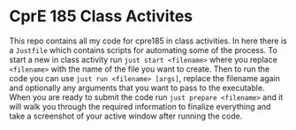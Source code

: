 CprE 185 Class Activites
========================
This repo contains all my code for cpre185 in class activities.
In here there is a `Justfile` which contains scripts for automating
some of the process. To start a new in class activity run `just start <filename>`
where you replace `<filename>` with the name of the file you want to create.
Then to run the code you can use `just run <filename> [args]`, replace the filename
again and optionally any arguments that you want to pass to the executable.
When you are ready to submit the code run `just prepare <filename>` and it will
walk you through the required information to finalize everything and take a screenshot
of your active window after running the code.
